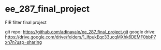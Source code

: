 # ee_287_final_project
FIR filter final project

git repo: https://github.com/adinavale/ee_287_final_project.git
google drive: https://drive.google.com/drive/folders/1_IfpukEqc33ucqMXhk6DEMF0bbP7xn7n?usp=sharing